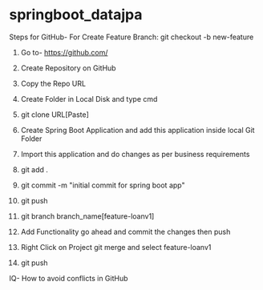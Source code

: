 # springboot_datajpa
Steps for GitHub-  For Create Feature Branch:  git checkout -b new-feature

1. Go to- https://github.com/

2. Create Repository on GitHub

3. Copy the Repo URL

4. Create Folder in Local Disk and type cmd

5. git clone URL[Paste]

6. Create Spring Boot Application and add this application inside local Git Folder

7. Import this application and do changes as per business requirements

8. git add .

9. git commit -m "initial commit for spring boot app"

10. git push

11. git branch branch_name[feature-loanv1]

12. Add Functionality go ahead and commit the changes then push

13. Right Click on Project git merge and select feature-loanv1

14. git push

IQ- How to avoid conflicts in GitHub
